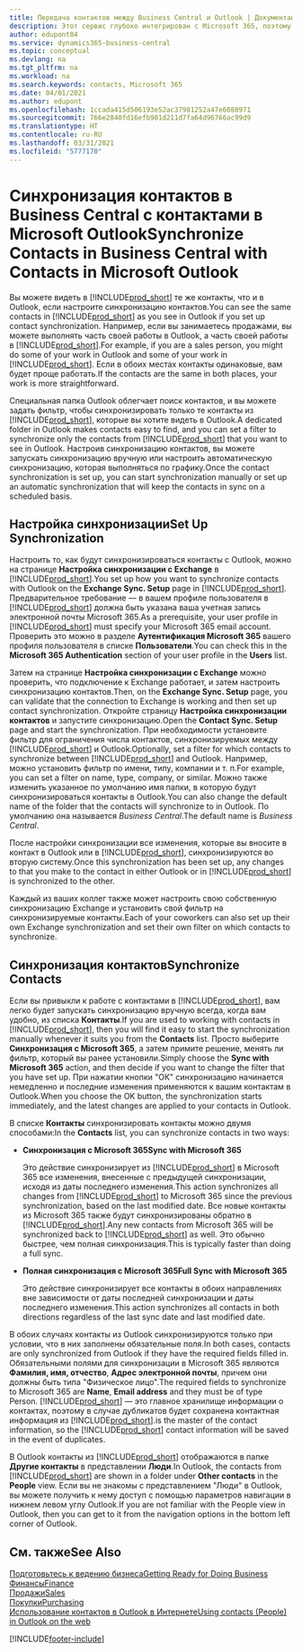 ```yaml
---
title: Передача контактов между Business Central и Outlook | Документация Майкрософт
description: Этот сервис глубоко интегрирован с Microsoft 365, поэтому вы можете передавать контакты из Outlook в Business Central и наоборот.
author: edupont04
ms.service: dynamics365-business-central
ms.topic: conceptual
ms.devlang: na
ms.tgt_pltfrm: na
ms.workload: na
ms.search.keywords: contacts, Microsoft 365
ms.date: 04/01/2021
ms.author: edupont
ms.openlocfilehash: 1ccada415d506193e52ac37981252a47e6088971
ms.sourcegitcommit: 766e2840fd16efb901d211d7fa64d96766ac99d9
ms.translationtype: HT
ms.contentlocale: ru-RU
ms.lasthandoff: 03/31/2021
ms.locfileid: "5777170"
---
```

# <a name="synchronize-contacts-in-business-central-with-contacts-in-microsoft-outlook"></a><span data-ttu-id="5e903-103">Синхронизация контактов в Business Central с контактами в Microsoft Outlook</span><span class="sxs-lookup"><span data-stu-id="5e903-103">Synchronize Contacts in Business Central with Contacts in Microsoft Outlook</span></span>
<span data-ttu-id="5e903-104">Вы можете видеть в [!INCLUDE[prod_short](includes/prod_short.md)] те же контакты, что и в Outlook, если настроите синхронизацию контактов.</span><span class="sxs-lookup"><span data-stu-id="5e903-104">You can see the same contacts in [!INCLUDE[prod_short](includes/prod_short.md)] as you see in Outlook if you set up contact synchronization.</span></span> <span data-ttu-id="5e903-105">Например, если вы занимаетесь продажами, вы можете выполнять часть своей работы в Outlook, а часть своей работы в [!INCLUDE[prod_short](includes/prod_short.md)].</span><span class="sxs-lookup"><span data-stu-id="5e903-105">For example, if you are a sales person, you might do some of your work in Outlook and some of your work in [!INCLUDE[prod_short](includes/prod_short.md)].</span></span> <span data-ttu-id="5e903-106">Если в обоих местах контакты одинаковые, вам будет проще работать.</span><span class="sxs-lookup"><span data-stu-id="5e903-106">If the contacts are the same in both places, your work is more straightforward.</span></span>  

<span data-ttu-id="5e903-107">Специальная папка Outlook облегчает поиск контактов, и вы можете задать фильтр, чтобы синхронизировать только те контакты из [!INCLUDE[prod_short](includes/prod_short.md)], которые вы хотите видеть в Outlook.</span><span class="sxs-lookup"><span data-stu-id="5e903-107">A dedicated folder in Outlook makes contacts easy to find, and you can set a filter to synchronize only the contacts from [!INCLUDE[prod_short](includes/prod_short.md)] that you want to see in Outlook.</span></span> <span data-ttu-id="5e903-108">Настроив синхронизацию контактов, вы можете запускать синхронизацию вручную или настроить автоматическую синхронизацию, которая выполняться по графику.</span><span class="sxs-lookup"><span data-stu-id="5e903-108">Once the contact synchronization is set up, you can start synchronization manually or set up an automatic synchronization that will keep the contacts in sync on a scheduled basis.</span></span>  

## <a name="set-up-synchronization"></a><span data-ttu-id="5e903-109">Настройка синхронизации</span><span class="sxs-lookup"><span data-stu-id="5e903-109">Set Up Synchronization</span></span>
<span data-ttu-id="5e903-110">Настроить то, как будут синхронизироваться контакты с Outlook, можно на странице **Настройка синхронизации с Exchange** в [!INCLUDE[prod_short](includes/prod_short.md)].</span><span class="sxs-lookup"><span data-stu-id="5e903-110">You set up how you want to synchronize contacts with Outlook on the **Exchange Sync. Setup** page in [!INCLUDE[prod_short](includes/prod_short.md)].</span></span> <span data-ttu-id="5e903-111">Предварительное требование — в вашем профиле пользователя в [!INCLUDE[prod_short](includes/prod_short.md)] должна быть указана ваша учетная запись электронной почты Microsoft 365.</span><span class="sxs-lookup"><span data-stu-id="5e903-111">As a prerequisite, your user profile in [!INCLUDE[prod_short](includes/prod_short.md)] must specify your Microsoft 365 email account.</span></span> <span data-ttu-id="5e903-112">Проверить это можно в разделе **Аутентификация Microsoft 365** вашего профиля пользователя в списке **Пользователи**.</span><span class="sxs-lookup"><span data-stu-id="5e903-112">You can check this in the **Microsoft 365 Authentication** section of your user profile in the **Users** list.</span></span>  

<span data-ttu-id="5e903-113">Затем на странице **Настройка синхронизации с Exchange** можно проверить, что подключение к Exchange работает, и затем настроить синхронизацию контактов.</span><span class="sxs-lookup"><span data-stu-id="5e903-113">Then, on the **Exchange Sync. Setup** page, you can validate that the connection to Exchange is working and then set up contact synchronization.</span></span> <span data-ttu-id="5e903-114">Откройте страницу **Настройка синхронизации контактов** и запустите синхронизацию.</span><span class="sxs-lookup"><span data-stu-id="5e903-114">Open the **Contact Sync. Setup** page and start the synchronization.</span></span> <span data-ttu-id="5e903-115">При необходимости установите фильтр для ограничения числа контактов, синхронизируемых между [!INCLUDE[prod_short](includes/prod_short.md)] и Outlook.</span><span class="sxs-lookup"><span data-stu-id="5e903-115">Optionally, set a filter for which contacts to synchronize between [!INCLUDE[prod_short](includes/prod_short.md)] and Outlook.</span></span> <span data-ttu-id="5e903-116">Например, можно установить фильтр по имени, типу, компании и т. п.</span><span class="sxs-lookup"><span data-stu-id="5e903-116">For example, you can set a filter on name, type, company, or similar.</span></span> <span data-ttu-id="5e903-117">Можно также изменить указанное по умолчанию имя папки, в которую будут синхронизироваться контакты в Outlook.</span><span class="sxs-lookup"><span data-stu-id="5e903-117">You can also change the default name of the folder that the contacts will synchronize to in Outlook.</span></span> <span data-ttu-id="5e903-118">По умолчанию она называется *Business Central*.</span><span class="sxs-lookup"><span data-stu-id="5e903-118">The default name is *Business Central*.</span></span>  

<span data-ttu-id="5e903-119">После настройки синхронизации все изменения, которые вы вносите в контакт в Outlook или в [!INCLUDE[prod_short](includes/prod_short.md)], синхронизируются во вторую систему.</span><span class="sxs-lookup"><span data-stu-id="5e903-119">Once this synchronization has been set up, any changes to that you make to the contact in either Outlook or in [!INCLUDE[prod_short](includes/prod_short.md)] is synchronized to the other.</span></span>  

<span data-ttu-id="5e903-120">Каждый из ваших коллег также может настроить свою собственную синхронизацию Exchange и установить свой фильтр на синхронизируемые контакты.</span><span class="sxs-lookup"><span data-stu-id="5e903-120">Each of your coworkers can also set up their own Exchange synchronization and set their own filter on which contacts to synchronize.</span></span>  

## <a name="synchronize-contacts"></a><span data-ttu-id="5e903-121">Синхронизация контактов</span><span class="sxs-lookup"><span data-stu-id="5e903-121">Synchronize Contacts</span></span>
<span data-ttu-id="5e903-122">Если вы привыкли к работе с контактами в [!INCLUDE[prod_short](includes/prod_short.md)], вам легко будет запускать синхронизацию вручную всегда, когда вам удобно, из списка **Контакты**.</span><span class="sxs-lookup"><span data-stu-id="5e903-122">If you are used to working with contacts in [!INCLUDE[prod_short](includes/prod_short.md)], then you will find it easy to start the synchronization manually whenever it suits you from the **Contacts** list.</span></span> <span data-ttu-id="5e903-123">Просто выберите **Синхронизация с Microsoft 365**, а затем примите решение, менять ли фильтр, который вы ранее установили.</span><span class="sxs-lookup"><span data-stu-id="5e903-123">Simply choose the **Sync with Microsoft 365** action, and then decide if you want to change the filter that you have set up.</span></span> <span data-ttu-id="5e903-124">При нажатии кнопки "ОК" синхронизацию начинается немедленно и последние изменения применяются к вашим контактам в Outlook.</span><span class="sxs-lookup"><span data-stu-id="5e903-124">When you choose the OK button, the synchronization starts immediately, and the latest changes are applied to your contacts in Outlook.</span></span>  

<span data-ttu-id="5e903-125">В списке **Контакты** синхронизировать контакты можно двумя способами:</span><span class="sxs-lookup"><span data-stu-id="5e903-125">In the **Contacts** list, you can synchronize contacts in two ways:</span></span>

* <span data-ttu-id="5e903-126">**Синхронизация с Microsoft 365**</span><span class="sxs-lookup"><span data-stu-id="5e903-126">**Sync with Microsoft 365**</span></span>

  <span data-ttu-id="5e903-127">Это действие синхронизирует из [!INCLUDE[prod_short](includes/prod_short.md)] в Microsoft 365 все изменения, внесенные с предыдущей синхронизации, исходя из даты последнего изменения.</span><span class="sxs-lookup"><span data-stu-id="5e903-127">This action synchronizes all changes from [!INCLUDE[prod_short](includes/prod_short.md)] to Microsoft 365 since the previous synchronization, based on the last modified date.</span></span> <span data-ttu-id="5e903-128">Все новые контакты из Microsoft 365 также будут синхронизированы обратно в [!INCLUDE[prod_short](includes/prod_short.md)].</span><span class="sxs-lookup"><span data-stu-id="5e903-128">Any new contacts from Microsoft 365 will be synchronized back to [!INCLUDE[prod_short](includes/prod_short.md)] as well.</span></span> <span data-ttu-id="5e903-129">Это обычно быстрее, чем полная синхронизация.</span><span class="sxs-lookup"><span data-stu-id="5e903-129">This is typically faster than doing a full sync.</span></span>  

* <span data-ttu-id="5e903-130">**Полная синхронизация с Microsoft 365**</span><span class="sxs-lookup"><span data-stu-id="5e903-130">**Full Sync with Microsoft 365**</span></span>

  <span data-ttu-id="5e903-131">Это действие синхронизирует все контакты в обоих направлениях вне зависимости от даты последней синхронизации и даты последнего изменения.</span><span class="sxs-lookup"><span data-stu-id="5e903-131">This action synchronizes all contacts in both directions regardless of the last sync date and last modified date.</span></span>  

<span data-ttu-id="5e903-132">В обоих случаях контакты из Outlook синхронизируются только при условии, что в них заполнены обязательные поля.</span><span class="sxs-lookup"><span data-stu-id="5e903-132">In both cases, contacts are only synchronized from Outlook if they have the required fields filled in.</span></span> <span data-ttu-id="5e903-133">Обязательными полями для синхронизации в Microsoft 365 являются **Фамилия, имя, отчество**, **Адрес электронной почты**, причем они должны быть типа "Физическое лицо".</span><span class="sxs-lookup"><span data-stu-id="5e903-133">The required fields to synchronize to Microsoft 365 are **Name**, **Email address** and they must be of type Person.</span></span> [!INCLUDE[prod_short](includes/prod_short.md)] <span data-ttu-id="5e903-134">— это главное хранилище информации о контактах, поэтому в случае дубликатов будет сохранена контактная информация из [!INCLUDE[prod_short](includes/prod_short.md)].</span><span class="sxs-lookup"><span data-stu-id="5e903-134">is the master of the contact information, so the [!INCLUDE[prod_short](includes/prod_short.md)] contact information will be saved in the event of duplicates.</span></span>  

<span data-ttu-id="5e903-135">В Outlook контакты из [!INCLUDE[prod_short](includes/prod_short.md)] отображаются в папке **Другие контакты** в представлении **Люди**.</span><span class="sxs-lookup"><span data-stu-id="5e903-135">In Outlook, the contacts from [!INCLUDE[prod_short](includes/prod_short.md)] are shown in a folder under **Other contacts** in the **People**  view.</span></span> <span data-ttu-id="5e903-136">Если вы не знакомы с представлением "Люди" в Outlook, вы можете получить к нему доступ с помощью параметров навигации в нижнем левом углу Outlook.</span><span class="sxs-lookup"><span data-stu-id="5e903-136">If you are not familiar with the People view in Outlook, then you can get to it from the navigation options in the bottom left corner of Outlook.</span></span>  

## <a name="see-also"></a><span data-ttu-id="5e903-137">См. также</span><span class="sxs-lookup"><span data-stu-id="5e903-137">See Also</span></span>
[<span data-ttu-id="5e903-138">Подготовьтесь к ведению бизнеса</span><span class="sxs-lookup"><span data-stu-id="5e903-138">Getting Ready for Doing Business</span></span>](ui-get-ready-business.md)  
[<span data-ttu-id="5e903-139">Финансы</span><span class="sxs-lookup"><span data-stu-id="5e903-139">Finance</span></span>](finance.md)  
[<span data-ttu-id="5e903-140">Продажи</span><span class="sxs-lookup"><span data-stu-id="5e903-140">Sales</span></span>](sales-manage-sales.md)  
[<span data-ttu-id="5e903-141">Покупки</span><span class="sxs-lookup"><span data-stu-id="5e903-141">Purchasing</span></span>](purchasing-manage-purchasing.md)  
[<span data-ttu-id="5e903-142">Использование контактов в Outlook в Интернете</span><span class="sxs-lookup"><span data-stu-id="5e903-142">Using contacts (People) in Outlook on the web</span></span>](https://support.office.com/article/Using-contacts-People-in-Outlook-on-the-web-1e3438c7-26b2-420c-87de-3cea9d31b5cb?appver=OWB150)  


[!INCLUDE[footer-include](includes/footer-banner.md)]